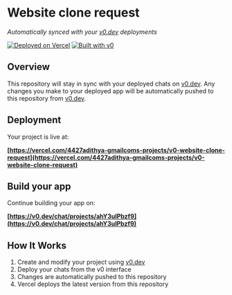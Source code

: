 # Website clone request

*Automatically synced with your [v0.dev](https://v0.dev) deployments*

[![Deployed on Vercel](https://img.shields.io/badge/Deployed%20on-Vercel-black?style=for-the-badge&logo=vercel)](https://vercel.com/4427adithya-gmailcoms-projects/v0-website-clone-request)
[![Built with v0](https://img.shields.io/badge/Built%20with-v0.dev-black?style=for-the-badge)](https://v0.dev/chat/projects/ahY3ulPbzf9)

## Overview

This repository will stay in sync with your deployed chats on [v0.dev](https://v0.dev).
Any changes you make to your deployed app will be automatically pushed to this repository from [v0.dev](https://v0.dev).

## Deployment

Your project is live at:

**[https://vercel.com/4427adithya-gmailcoms-projects/v0-website-clone-request](https://vercel.com/4427adithya-gmailcoms-projects/v0-website-clone-request)**

## Build your app

Continue building your app on:

**[https://v0.dev/chat/projects/ahY3ulPbzf9](https://v0.dev/chat/projects/ahY3ulPbzf9)**

## How It Works

1. Create and modify your project using [v0.dev](https://v0.dev)
2. Deploy your chats from the v0 interface
3. Changes are automatically pushed to this repository
4. Vercel deploys the latest version from this repository